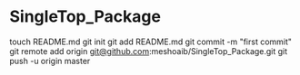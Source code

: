 # SingleTop_Package
touch README.md
git init
git add README.md
git commit -m "first commit"
git remote add origin git@github.com:meshoaib/SingleTop_Package.git
git push -u origin master

